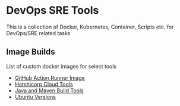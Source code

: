 # DevOps SRE Tools
This is a collection of Docker, Kubernetes, Container, Scripts etc. for DevOps/SRE related tasks

## Image Builds
List of custom docker images for select tools
* [GitHub Action Runner Image](/docker-image-builds/githubaction-runner)
* [Harshicorp Cloud Tools](/docker-image-builds/harshicorp-tools)
* [Java and Maven Build Tools](/docker-image-builds/java-build-tools)
* [Ubuntu Versions](/docker-image-builds/ubuntu-tools)
